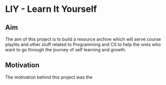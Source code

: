 # LIY - Learn It Yourself

## Aim

The aim of this project is to build a resource archive which will serve course playlits and other stuff related to Programming and CS to help the ones who want to go through the journey of self learning and growth.

## Motivation

The motivation behind this project was the 

